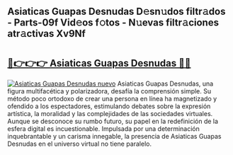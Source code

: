 ## Asiaticas Guapas Desnudas D𝚎sn𝚞dos filtr𝚊dos - Parts-09f Vid𝚎os f𝚘tos - N𝚞evas filtr𝚊ciones atr𝚊ctivas Xv9Nf

# <h2><a href="http://mbb866.tromn.icu/?c=Asiaticas+Guapas+Desnudas">🔗👉👉👉 Asiaticas Guapas Desnudas 🔗🔗</a></h2>

[![Asiaticas Guapas Desnudas nuevo](https://i.imgur.com/pEAQMta.gif)](http://mbb866.tromn.icu/?c=Asiaticas+Guapas+Desnudas)
Asiaticas Guapas Desnudas, una figura multifacética y polarizadora, desafía la comprensión simple. Su método poco ortodoxo de crear una persona en línea ha magnetizado y ofendido a los espectadores, estimulando debates sobre la expresión artística, la moralidad y las complejidades de las sociedades virtuales. Aunque se desconoce su rumbo futuro, su papel en la redefinición de la esfera digital es incuestionable. Impulsada por una determinación inquebrantable y un carisma innegable, la presencia de Asiaticas Guapas Desnudas en el universo virtual no tiene paralelo.
